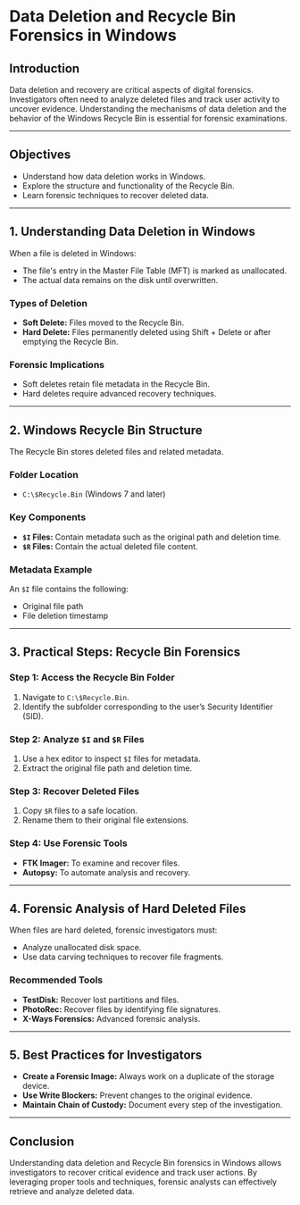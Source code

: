 # Data Deletion and Recycle Bin Forensics in Windows

## **Introduction**
Data deletion and recovery are critical aspects of digital forensics. Investigators often need to analyze deleted files and track user activity to uncover evidence. Understanding the mechanisms of data deletion and the behavior of the Windows Recycle Bin is essential for forensic examinations.

---

## **Objectives**
- Understand how data deletion works in Windows.
- Explore the structure and functionality of the Recycle Bin.
- Learn forensic techniques to recover deleted data.

---

## **1. Understanding Data Deletion in Windows**
When a file is deleted in Windows:
- The file's entry in the Master File Table (MFT) is marked as unallocated.
- The actual data remains on the disk until overwritten.

### **Types of Deletion**
- **Soft Delete:** Files moved to the Recycle Bin.
- **Hard Delete:** Files permanently deleted using Shift + Delete or after emptying the Recycle Bin.

### **Forensic Implications**
- Soft deletes retain file metadata in the Recycle Bin.
- Hard deletes require advanced recovery techniques.

---

## **2. Windows Recycle Bin Structure**
The Recycle Bin stores deleted files and related metadata.

### **Folder Location**
- `C:\$Recycle.Bin` (Windows 7 and later)

### **Key Components**
- **`$I` Files:** Contain metadata such as the original path and deletion time.
- **`$R` Files:** Contain the actual deleted file content.

### **Metadata Example**
An `$I` file contains the following:
- Original file path
- File deletion timestamp

---

## **3. Practical Steps: Recycle Bin Forensics**

### **Step 1: Access the Recycle Bin Folder**
1. Navigate to `C:\$Recycle.Bin`.
2. Identify the subfolder corresponding to the user’s Security Identifier (SID).

### **Step 2: Analyze `$I` and `$R` Files**
1. Use a hex editor to inspect `$I` files for metadata.
2. Extract the original file path and deletion time.

### **Step 3: Recover Deleted Files**
1. Copy `$R` files to a safe location.
2. Rename them to their original file extensions.

### **Step 4: Use Forensic Tools**
- **FTK Imager:** To examine and recover files.
- **Autopsy:** To automate analysis and recovery.

---

## **4. Forensic Analysis of Hard Deleted Files**
When files are hard deleted, forensic investigators must:
- Analyze unallocated disk space.
- Use data carving techniques to recover file fragments.

### **Recommended Tools**
- **TestDisk:** Recover lost partitions and files.
- **PhotoRec:** Recover files by identifying file signatures.
- **X-Ways Forensics:** Advanced forensic analysis.

---

## **5. Best Practices for Investigators**
- **Create a Forensic Image:** Always work on a duplicate of the storage device.
- **Use Write Blockers:** Prevent changes to the original evidence.
- **Maintain Chain of Custody:** Document every step of the investigation.

---

## **Conclusion**
Understanding data deletion and Recycle Bin forensics in Windows allows investigators to recover critical evidence and track user actions. By leveraging proper tools and techniques, forensic analysts can effectively retrieve and analyze deleted data.

